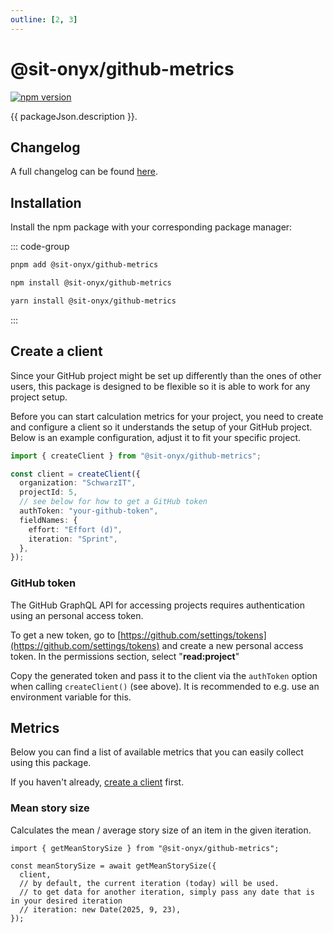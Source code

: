 ```yaml
---
outline: [2, 3]
---
```


<script lang="ts" setup>
import packageJson from "../../../../../packages/github-metrics/package.json";
</script>

# @sit-onyx/github-metrics

<div class="hide-external-link">

[![npm version](https://badge.fury.io/js/@sit-onyx%2Fgithub-metrics.svg)](https://www.npmjs.com/package/@sit-onyx/github-metrics)

</div>

{{ packageJson.description }}.

## Changelog

A full changelog can be found [here](/development/packages/changelogs/github-metrics).

## Installation

Install the npm package with your corresponding package manager:

::: code-group

```sh [pnpm]
pnpm add @sit-onyx/github-metrics
```

```sh [npm]
npm install @sit-onyx/github-metrics
```

```sh [yarn]
yarn install @sit-onyx/github-metrics
```

:::

## Create a client

Since your GitHub project might be set up differently than the ones of other users, this package is designed to be flexible so it is able to work for any project setup.

Before you can start calculation metrics for your project, you need to create and configure a client so it understands the setup of your GitHub project.
Below is an example configuration, adjust it to fit your specific project.

```ts
import { createClient } from "@sit-onyx/github-metrics";

const client = createClient({
  organization: "SchwarzIT",
  projectId: 5,
  // see below for how to get a GitHub token
  authToken: "your-github-token",
  fieldNames: {
    effort: "Effort (d)",
    iteration: "Sprint",
  },
});
```

### GitHub token

The GitHub GraphQL API for accessing projects requires authentication using an personal access token.

To get a new token, go to [https://github.com/settings/tokens](https://github.com/settings/tokens) and create a new personal access token.
In the permissions section, select "**read:project**"

Copy the generated token and pass it to the client via the `authToken` option when calling `createClient()` (see above). It is recommended to e.g. use an environment variable for this.

## Metrics

Below you can find a list of available metrics that you can easily collect using this package.

If you haven't already, [create a client](#create-a-client) first.

### Mean story size

Calculates the mean / average story size of an item in the given iteration.

```ts{4-6}
import { getMeanStorySize } from "@sit-onyx/github-metrics";

const meanStorySize = await getMeanStorySize({
  client,
  // by default, the current iteration (today) will be used.
  // to get data for another iteration, simply pass any date that is in your desired iteration
  // iteration: new Date(2025, 9, 23),
});
```
